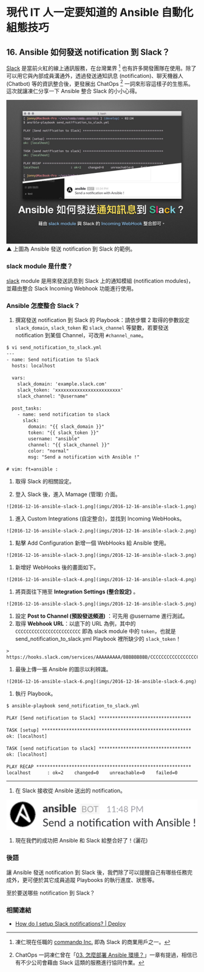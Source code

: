 # 現代 IT 人一定要知道的 Ansible 自動化組態技巧

## 16. Ansible 如何發送 notification 到 Slack？

[Slack][slack_official] 是當前火紅的線上通訊服務，在台灣業界 [^1] 也有許多開發團隊在使用。除了可以用它與內部成員溝通外，透過發送通知訊息 (notification)、聊天機器人 (Chatbot) 等的資訊整合後，更發展出 ChatOps [^2] 一詞來形容這樣子的生態系。這次就讓凍仁分享一下 Ansible 整合 Slack 的小小心得。

![automate_with_ansible_practice-21.jpg](imgs/automate_with_ansible_practice-21.jpg)
▲ 上圖為 Ansible 發送 notification 到 Slack 的範例。

[slack_official]: https://slackhq.com

### slack module 是什麼？

[slack][slack_module] module 是用來發送訊息到 Slack 上的通知模組 (notification modules)，並藉由整合 Slack Incoming Webhook 功能進行使用。

[slack_module]: http://docs.ansible.com/ansible/slack_module.html

### Ansible 怎麼整合 Slack？

1. 撰寫發送 notification 到 Slack 的 Playbook：請依步驟 2 取得的參數設定 `slack_domain`, `slack_token` 和 `slack_channel` 等變數，若要發送 notification 到某個 Channel，可改用 `#channel_name`。

  ```
  $ vi send_notification_to_slack.yml
  ---
  - name: Send notification to Slack
    hosts: localhost
  
    vars:
      slack_domain: 'example.slack.com'
      slack_token: 'xxxxxxxxxxxxxxxxxxxxxxxx'
      slack_channel: "@username"
  
    post_tasks:
      - name: send notification to slack
        slack:
          domain: "{{ slack_domain }}"
          token: "{{ slack_token }}"
          username: "ansible"
          channel: "{{ slack_channel }}"
          color: "normal"
          msg: "Send a notification with Ansible !"
  
  # vim: ft=ansible :
  ```

1. 取得 Slack 的相關設定。

  1. 登入 Slack 後，進入 Mamage (管理) 介面。

    ![2016-12-16-ansible-slack-1.png](imgs/2016-12-16-ansible-slack-1.png)

  1. 進入 Custom Integrations (自定整合)，並找到 Incoming WebHooks。

    ![2016-12-16-ansible-slack-2.png](imgs/2016-12-16-ansible-slack-2.png)

  1. 點擊 Add Configuration 新增一個 WebHooks 給 Ansible 使用。

    ![2016-12-16-ansible-slack-3.png](imgs/2016-12-16-ansible-slack-3.png)

  1. 新增好 WebHooks 後的畫面如下。

    ![2016-12-16-ansible-slack-4.png](imgs/2016-12-16-ansible-slack-4.png)

  1. 將頁面往下捲至 **Integration Settings (整合設定)** 。

    ![2016-12-16-ansible-slack-5.png](imgs/2016-12-16-ansible-slack-5.png)

  1. 設定 **Post to Channel (預設發送頻道)** ：可先用 @username 進行測試。
  1. 取得 **Webhook URL**：以底下的 URL 為例，其中的 `CCCCCCCCCCCCCCCCCCCCCCCC` 即為 slack module 中的 `token`，也就是 send_notification_to_slack.yml Playbook 裡所缺少的 `slack_token`！

    > https://hooks.slack.com/services/AAAAAAAAA/BBBBBBBBB/CCCCCCCCCCCCCCCCCCCCCCCC

  1. 最後上傳一張 Ansible 的圖示以利辨識。

    ![2016-12-16-ansible-slack-6.png](imgs/2016-12-16-ansible-slack-6.png)

1. 執行 Playbook。

  ```
  $ ansible-playbook send_notification_to_slack.yml
  
  PLAY [Send notification to Slack] **********************************
  
  TASK [setup] *******************************************************
  ok: [localhost]
  
  TASK [send notification to slack] **********************************
  ok: [localhost]
  
  PLAY RECAP *********************************************************
  localhost      : ok=2    changed=0    unreachable=0    failed=0
  ```

************

1. 在 Slack 接收從 Ansible 送出的 notification。

  ![2016-12-16-ansible-slack-7.png](imgs/2016-12-16-ansible-slack-7.png)

1. 現在我們的成功把 Ansible 和 Slack 給整合好了！(灑花)

### 後語

讓 Ansible 發送 notification 到 Slack 後，我們除了可以提醒自己有哪些任務完成外，更可便於其它成員追蹤 Playbooks 的執行進度、狀態等。

至於要送哪些 notification 到 Slack？


### 相關連結

- [How do I setup Slack notifications? | Deploy][deployhq]

[deployhq]: https://support.deployhq.com/articles/notifications/how-do-i-setup-slack-notifications


[^1]: 凍仁現在任職的 [commandp Inc.][commandp_official] 即為 Slack 的商業用戶之一。

[commandp_official]: https://commandp.com

[^2]: ChatOps 一詞凍仁曾在「[03. 怎麼部署 Ansible 環境？](03.how-to-deploy-the-ansible.md)」一章有提過，相信已有不少公司會藉由 Slack 這類的服務進行協同作業。

